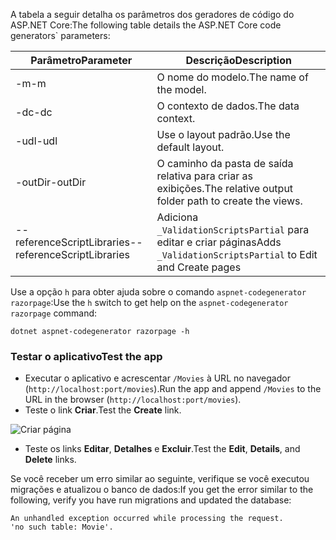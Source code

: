 <span data-ttu-id="f7117-101">A tabela a seguir detalha os parâmetros dos geradores de código do ASP.NET Core:</span><span class="sxs-lookup"><span data-stu-id="f7117-101">The following table details the ASP.NET Core code generators\` parameters:</span></span>

| <span data-ttu-id="f7117-102">Parâmetro</span><span class="sxs-lookup"><span data-stu-id="f7117-102">Parameter</span></span>               | <span data-ttu-id="f7117-103">Descrição</span><span class="sxs-lookup"><span data-stu-id="f7117-103">Description</span></span>|
| ----------------- | ------------ |
| <span data-ttu-id="f7117-104">-m</span><span class="sxs-lookup"><span data-stu-id="f7117-104">-m</span></span>  | <span data-ttu-id="f7117-105">O nome do modelo.</span><span class="sxs-lookup"><span data-stu-id="f7117-105">The name of the model.</span></span> |
| <span data-ttu-id="f7117-106">-dc</span><span class="sxs-lookup"><span data-stu-id="f7117-106">-dc</span></span>  | <span data-ttu-id="f7117-107">O contexto de dados.</span><span class="sxs-lookup"><span data-stu-id="f7117-107">The data context.</span></span> |
| <span data-ttu-id="f7117-108">-udl</span><span class="sxs-lookup"><span data-stu-id="f7117-108">-udl</span></span> | <span data-ttu-id="f7117-109">Use o layout padrão.</span><span class="sxs-lookup"><span data-stu-id="f7117-109">Use the default layout.</span></span> |
| <span data-ttu-id="f7117-110">-outDir</span><span class="sxs-lookup"><span data-stu-id="f7117-110">-outDir</span></span> | <span data-ttu-id="f7117-111">O caminho da pasta de saída relativa para criar as exibições.</span><span class="sxs-lookup"><span data-stu-id="f7117-111">The relative output folder path to create the views.</span></span> |
| <span data-ttu-id="f7117-112">--referenceScriptLibraries</span><span class="sxs-lookup"><span data-stu-id="f7117-112">--referenceScriptLibraries</span></span> | <span data-ttu-id="f7117-113">Adiciona `_ValidationScriptsPartial` para editar e criar páginas</span><span class="sxs-lookup"><span data-stu-id="f7117-113">Adds `_ValidationScriptsPartial` to Edit and Create pages</span></span> |

<span data-ttu-id="f7117-114">Use a opção `h` para obter ajuda sobre o comando `aspnet-codegenerator razorpage`:</span><span class="sxs-lookup"><span data-stu-id="f7117-114">Use the `h` switch to get help on the `aspnet-codegenerator razorpage` command:</span></span>

```console
dotnet aspnet-codegenerator razorpage -h
```
<a name="test"></a>
### <a name="test-the-app"></a><span data-ttu-id="f7117-115">Testar o aplicativo</span><span class="sxs-lookup"><span data-stu-id="f7117-115">Test the app</span></span>

* <span data-ttu-id="f7117-116">Executar o aplicativo e acrescentar `/Movies` à URL no navegador (`http://localhost:port/movies`).</span><span class="sxs-lookup"><span data-stu-id="f7117-116">Run the app and append `/Movies` to the URL in the browser (`http://localhost:port/movies`).</span></span>
* <span data-ttu-id="f7117-117">Teste o link **Criar**.</span><span class="sxs-lookup"><span data-stu-id="f7117-117">Test the **Create** link.</span></span>

 ![Criar página](../../tutorials/razor-pages/model/_static/conan.png)

<a name="scaffold"></a>

* <span data-ttu-id="f7117-119">Teste os links **Editar**, **Detalhes** e **Excluir**.</span><span class="sxs-lookup"><span data-stu-id="f7117-119">Test the **Edit**, **Details**, and **Delete** links.</span></span>

<span data-ttu-id="f7117-120">Se você receber um erro similar ao seguinte, verifique se você executou migrações e atualizou o banco de dados:</span><span class="sxs-lookup"><span data-stu-id="f7117-120">If you get the error similar to the following, verify you have run migrations and updated the database:</span></span>

```
An unhandled exception occurred while processing the request.
'no such table: Movie'.
```
